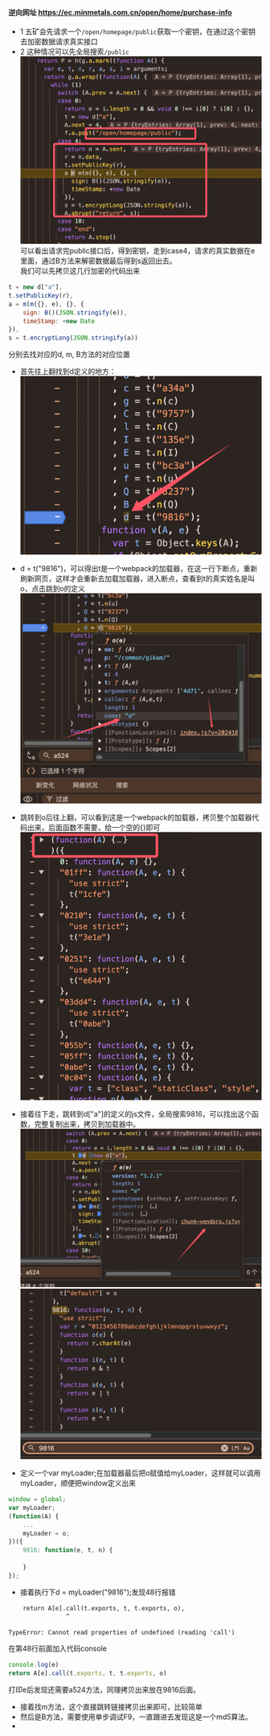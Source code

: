 #### 逆向网址 https://ec.minmetals.com.cn/open/home/purchase-info

* 1 五矿会先请求一个`/open/homepage/public`获取一个密钥，在通过这个密钥去加密数据请求真实接口
* 2 这种情况可以先全局搜索`/public`
![img.png](pic/img1.png)
可以看出请求完public接口后，得到密钥，走到case4，请求的真实数据在e里面，通过B方法来解密数据最后得到s返回出去。<br>
我们可以先拷贝这几行加密的代码出来
```javascript
t = new d["a"],
t.setPublicKey(r),
a = m(m({}, e), {}, {
    sign: B()(JSON.stringify(e)),
    timeStamp: +new Date
}),
s = t.encryptLong(JSON.stringify(a))
```
分别去找对应的d, m, B方法的对应位置

* 首先往上翻找到d定义的地方：
![img.png](pic/img2.png)

* d = t("9816")，可以得出t是一个webpack的加载器，在这一行下断点，重新刷新网页，这样才会重新去加载加载器，进入断点，查看到t的真实姓名是叫o，点击跳到o的定义
![img.png](pic/img3.png)

* 跳转到o后往上翻，可以看到这是一个webpack的加载器，拷贝整个加载器代码出来，后面函数不需要，给一个空的{}即可
![img.png](pic/img4.png)

* 接着往下走，跳转到d["a"]的定义的js文件，全局搜索9816，可以找出这个函数，完整复制出来，拷贝到加载器中。
![img.png](pic/img5.png)
![img.png](pic/img6.png)

* 定义一个var myLoader;在加载器最后把o赋值给myLoader，这样就可以调用myLoader，顺便把window定义出来
```javascript
window = global;
var myLoader;
(function(A) {
    ...
    myLoader = o;
})({
    9816: function(e, t, n) {
        
    }
});
```

* 接着执行下d = myLoader("9816");发现48行报错
```shell
    return A[e].call(t.exports, t, t.exports, o),
                ^

TypeError: Cannot read properties of undefined (reading 'call')
```
在第48行前面加入代码console
```javascript
console.log(e)
return A[e].call(t.exports, t, t.exports, o)
```
打印e后发现还需要a524方法，同理拷贝出来放在9816后面。
* 接着找m方法，这个直接跳转链接拷贝出来即可，比较简单
* 然后是B方法，需要使用单步调试F9，一直跟进去发现这是一个md5算法。
* 